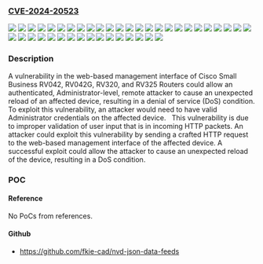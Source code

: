 ### [CVE-2024-20523](https://cve.mitre.org/cgi-bin/cvename.cgi?name=CVE-2024-20523)
![](https://img.shields.io/static/v1?label=Product&message=Cisco%20Small%20Business%20RV%20Series%20Router%20Firmware&color=blue)
![](https://img.shields.io/static/v1?label=Version&message=1.0.1.17%20&color=brightgreen)
![](https://img.shields.io/static/v1?label=Version&message=1.0.2.03%20&color=brightgreen)
![](https://img.shields.io/static/v1?label=Version&message=1.1.0.09%20&color=brightgreen)
![](https://img.shields.io/static/v1?label=Version&message=1.1.1.06%20&color=brightgreen)
![](https://img.shields.io/static/v1?label=Version&message=1.1.1.19%20&color=brightgreen)
![](https://img.shields.io/static/v1?label=Version&message=1.2.1.13%20&color=brightgreen)
![](https://img.shields.io/static/v1?label=Version&message=1.2.1.14%20&color=brightgreen)
![](https://img.shields.io/static/v1?label=Version&message=1.3.1.10%20&color=brightgreen)
![](https://img.shields.io/static/v1?label=Version&message=1.3.1.12%20&color=brightgreen)
![](https://img.shields.io/static/v1?label=Version&message=1.3.12.19-tm%20&color=brightgreen)
![](https://img.shields.io/static/v1?label=Version&message=1.3.12.6-tm%20&color=brightgreen)
![](https://img.shields.io/static/v1?label=Version&message=1.3.13.02-tm%20&color=brightgreen)
![](https://img.shields.io/static/v1?label=Version&message=1.3.2.02%20&color=brightgreen)
![](https://img.shields.io/static/v1?label=Version&message=1.4.2.15%20&color=brightgreen)
![](https://img.shields.io/static/v1?label=Version&message=1.4.2.17%20&color=brightgreen)
![](https://img.shields.io/static/v1?label=Version&message=1.4.2.19%20&color=brightgreen)
![](https://img.shields.io/static/v1?label=Version&message=1.4.2.20%20&color=brightgreen)
![](https://img.shields.io/static/v1?label=Version&message=1.4.2.22%20&color=brightgreen)
![](https://img.shields.io/static/v1?label=Version&message=1.5.1.05%20&color=brightgreen)
![](https://img.shields.io/static/v1?label=Version&message=1.5.1.11%20&color=brightgreen)
![](https://img.shields.io/static/v1?label=Version&message=1.5.1.13%20&color=brightgreen)
![](https://img.shields.io/static/v1?label=Version&message=3.0.0.1-tm%20&color=brightgreen)
![](https://img.shields.io/static/v1?label=Version&message=3.0.0.19-tm%20&color=brightgreen)
![](https://img.shields.io/static/v1?label=Version&message=3.0.2.01-tm%20&color=brightgreen)
![](https://img.shields.io/static/v1?label=Version&message=4.0.0.7%20&color=brightgreen)
![](https://img.shields.io/static/v1?label=Version&message=4.0.2.08-tm%20&color=brightgreen)
![](https://img.shields.io/static/v1?label=Version&message=4.0.3.03-tm%20&color=brightgreen)
![](https://img.shields.io/static/v1?label=Version&message=4.0.4.02-tm%20&color=brightgreen)
![](https://img.shields.io/static/v1?label=Version&message=4.1.0.02-tm%20&color=brightgreen)
![](https://img.shields.io/static/v1?label=Version&message=4.1.1.01%20&color=brightgreen)
![](https://img.shields.io/static/v1?label=Version&message=4.2.1.02%20&color=brightgreen)
![](https://img.shields.io/static/v1?label=Version&message=4.2.2.08%20&color=brightgreen)
![](https://img.shields.io/static/v1?label=Version&message=4.2.3.03%20&color=brightgreen)
![](https://img.shields.io/static/v1?label=Version&message=4.2.3.06%20&color=brightgreen)
![](https://img.shields.io/static/v1?label=Version&message=4.2.3.07%20&color=brightgreen)
![](https://img.shields.io/static/v1?label=Version&message=4.2.3.08%20&color=brightgreen)
![](https://img.shields.io/static/v1?label=Version&message=4.2.3.09%20&color=brightgreen)
![](https://img.shields.io/static/v1?label=Version&message=4.2.3.10%20&color=brightgreen)
![](https://img.shields.io/static/v1?label=Version&message=4.2.3.14%20&color=brightgreen)
![](https://img.shields.io/static/v1?label=Vulnerability&message=Stack-based%20Buffer%20Overflow&color=brightgreen)

### Description

A vulnerability in the web-based management interface of Cisco Small Business RV042, RV042G, RV320, and RV325 Routers could allow an authenticated, Administrator-level, remote attacker to cause an unexpected reload of an affected device, resulting in a denial of service (DoS) condition. To exploit this vulnerability, an attacker would need to have valid Administrator credentials on the affected device.&nbsp;This vulnerability is due to improper validation of user input that is in incoming HTTP packets. An attacker could exploit this vulnerability by sending a crafted HTTP request to the web-based management interface of the affected device. A successful exploit could allow the attacker to cause an unexpected reload of the device, resulting in a DoS condition.

### POC

#### Reference
No PoCs from references.

#### Github
- https://github.com/fkie-cad/nvd-json-data-feeds

